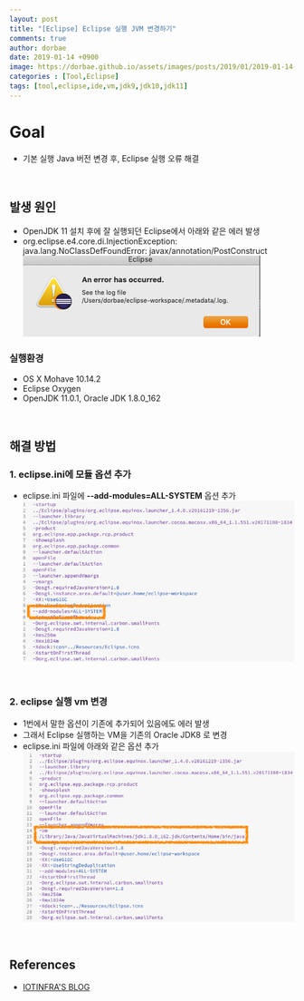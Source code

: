 ```yaml
---
layout: post
title: "[Eclipse] Eclipse 실행 JVM 변경하기"
comments: true
author: dorbae
date: 2019-01-14 +0900
image: https://dorbae.github.io/assets/images/posts/2019/01/2019-01-14-Tool-Eclipse-SetupVM-thumnail.png
categories : [Tool,Eclipse]
tags: [tool,eclipse,ide,vm,jdk9,jdk10,jdk11]
---
```


# Goal
* 기본 실행 Java 버전 변경 후, Eclipse 실행 오류 해결

<br/>

## 발생 원인
* OpenJDK 11 설치 후에 잘 실행되던 Eclipse에서 아래와 같은 에러 발생
* org.eclipse.e4.core.di.InjectionException: java.lang.NoClassDefFoundError: javax/annotation/PostConstruct
![Error](/assets/images/posts/2019/01/2019-01-14-Tool-Eclipse-SetupVM-001.png)


### 실행환경
* OS X Mohave 10.14.2
* Eclipse Oxygen
* OpenJDK 11.0.1, Oracle JDK 1.8.0_162

<br/>

## 해결 방법
### 1. eclipse.ini에 모듈 옵션 추가
* eclipse.ini 파일에 **--add-modules=ALL-SYSTEM** 옵션 추가
![screenshot001](/assets/images/posts/2019/01/2019-01-14-Tool-Eclipse-SetupVM-002.png)

<br/>

### 2. eclipse 실행 vm 변경
* 1번에서 말한 옵션이 기존에 추가되어 있음에도 에러 발생
* 그래서 Eclipse 실행하는 VM을 기존의 Oracle JDK8 로 변경
* eclipse.ini 파일에 아래와 같은 옵션 추가
![screenshot002](/assets/images/posts/2019/01/2019-01-14-Tool-Eclipse-SetupVM-003.png)

<br/>

## References
* [IOTINFRA'S BLOG](http://blog.iotinfra.net/?p=256)